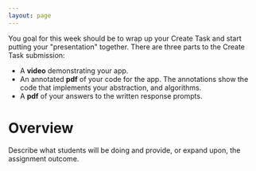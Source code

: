 ```yaml
---
layout: page
---
```


You goal for this week should be to wrap up your Create Task and start putting your "presentation" together. There are three parts to the Create Task submission:
* A **video** demonstrating your app.
* An annotated **pdf** of your code for the app. The annotations show the code that implements your abstraction, and algorithms.
* A **pdf** of your answers to the written response prompts.

# Overview

<!--img class="overview-image" src=""-->

Describe what students will be doing and provide, or expand upon, the assignment outcome.

<!-- Pull in repostitory-scope variables from _data/page.yml -->
